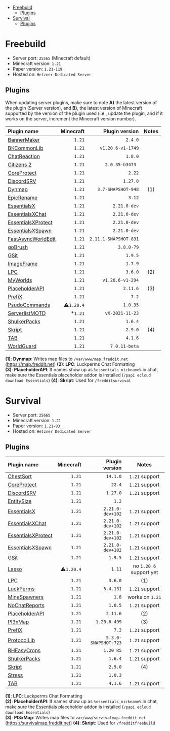 - [Freebuild](#freebuild)
  - [Plugins](#plugins)
- [Survival](#survival)
  - [Plugins](#plugins-1)

# Freebuild

- Server port: `25565` (Minecraft default)
- Minecraft version: `1.21`
- Paper version: `1.21-119`
- Hosted on: `Hetzner Dedicated Server`

## Plugins

When updating server plugins, make sure to note **A)** the latest version of the plugin (Server version), and **B)**, the latest version of Minecraft supported by the version of the plugin used (i.e., update the plugin, and if it works on the server, increment the Minecraft version number).

| Plugin name                                                      |  Minecraft |        Plugin version | Notes |
|:---------------------------------------------------------------- | ----------:| ---------------------:|:-----:|
| [BannerMaker](https://www.spigotmc.org/resources/4380/)          |     `1.21` |               `2.4.0` |       |
| [BKCommonLib](https://www.spigotmc.org/resources/39590/)         |     `1.21` |     `v1.20.6-v1-1749` |       |
| [ChatReaction](https://www.spigotmc.org/resources/3748/)         |     `1.21` |               `1.8.0` |       |
| [Citizens 2](https://ci.citizensnpcs.co/job/citizens2/)          |     `1.21` |       `2.0.35-b3473 ` |       |
| [CoreProtect](https://www.spigotmc.org/resources/8631/)          |     `1.21` |                `2.22` |       |
| [DiscordSRV](https://www.spigotmc.org/resources/18494/)          |     `1.21` |              `1.27.0` |       |
| [Dynmap](https://www.spigotmc.org/resources/274/)                |     `1.21` |    `3.7-SNAPSHOT-948` |  (1)  |
| [EpicRename](https://www.spigotmc.org/resources/4341/)           |     `1.21` |                `3.12` |       |
| [EssentialsX](https://www.spigotmc.org/resources/9089/)          |     `1.21` |          `2.21.0-dev` |       |
| [EssentialsXChat](https://www.spigotmc.org/resources/9089/)      |     `1.21` |          `2.21.0-dev` |       |
| [EssentialsXProtect](https://www.spigotmc.org/resources/9089/)   |     `1.21` |          `2.21.0-dev` |       |
| [EssentialsXSpawn](https://www.spigotmc.org/resources/9089/)     |     `1.21` |          `2.21.0-dev` |       |
| [FastAsyncWorldEdit](https://www.spigotmc.org/resources/13932/)  |     `1.21` | `2.11.1-SNAPSHOT-831` |       |
| [goBrush](https://www.spigotmc.org/resources/23118/)             |     `1.21` |            `3.8.0-79` |       |
| [GSit](https://www.spigotmc.org/resources/62325/)                |     `1.21` |               `1.9.5` |       |
| [ImageFrame](https://www.spigotmc.org/resources/106031/)         |     `1.21` |               `1.7.9` |       |
| [LPC](https://www.spigotmc.org/resources/68965/)                 |     `1.21` |               `3.6.0` |  (2)  |
| [MyWorlds](https://www.spigotmc.org/resources/39594/)            |     `1.21` |      `v1.20.6-v1-294` |       |
| [PlaceholderAPI](https://www.spigotmc.org/resources/6245/)       |     `1.21` |              `2.11.6` |  (3)  |
| [PrefiX](https://www.spigotmc.org/resources/70359/)              |     `1.21` |                 `7.2` |       |
| [PsudoCommands](https://www.spigotmc.org/resources/83535/)       | ⚠️`1.20.4` |              `1.0.35` |       |
| [ServerlistMOTD](https://dev.bukkit.org/projects/serverlistmotd) |    *`1.21` |       `vX-2021-11-23` |       |
| [ShulkerPacks](https://www.spigotmc.org/resources/67466/)        |     `1.21` |               `1.6.4` |       |
| [Skript](https://www.spigotmc.org/resources/skript.114544/)      |     `1.21` |               `2.9.0` |  (4)  |
| [TAB](https://www.spigotmc.org/resources/57806/)                 |     `1.21` |               `4.1.6` |       |
| [WorldGuard](https://enginehub.org/worldguard)                   |     `1.21` |         `7.0.11-beta` |       |

**(1)**: **Dynmap**: Writes map files to `/var/www/map.freddit.net` (https://map.freddit.net)
**(2)**: **LPC**: Luckperms Chat Formatting  
**(3)**: **PlaceholderAPI**: If names show up as `%essentials_nickname%` in chat, make sure the Essentials placeholder addon is installed (`/papi ecloud download Essentials`)
**(4)**: **Skript**: Used for `/fredditsurvival`

# Survival

- Server port: `25665`
- Minecraft version: `1.21`
- Paper version: `1.21-83`
- Hosted on: `Hetzner Dedicated Server`

## Plugins

| Plugin name                                                    |  Minecraft |       Plugin version |          Notes          |
|:-------------------------------------------------------------- | ----------:| --------------------:|:-----------------------:|
| [ChestSort](https://www.spigotmc.org/resources/59773/)         |     `1.21` |             `14.1.0` |      `1.21` support     |
| [CoreProtect](https://www.spigotmc.org/resources/8631/)        |     `1.21` |               `22.4` |      `1.21` support     |
| [DiscordSRV](https://www.spigotmc.org/resources/18494/)        |     `1.21` |             `1.27.0` |      `1.21` support     |
| [EntitySize](https://www.spigotmc.org/resources/16497/)        |     `1.21` |                `1.2` |                         |
| [EssentialsX](https://www.spigotmc.org/resources/9089/)        |     `1.21` |     `2.21.0-dev+102` |      `1.21` support     |
| [EssentialsXChat](https://www.spigotmc.org/resources/9089/)    |     `1.21` |     `2.21.0-dev+102` |      `1.21` support     |
| [EssentialsXProtect](https://www.spigotmc.org/resources/9089/) |     `1.21` |     `2.21.0-dev+102` |      `1.21` support     |
| [EssentialsXSpawn](https://www.spigotmc.org/resources/9089/)   |     `1.21` |     `2.21.0-dev+102` |      `1.21` support     |
| [GSit](https://www.spigotmc.org/resources/62325/)              |     `1.21` |              `1.9.5` |      `1.21` support     |
| [Lasso](https://www.spigotmc.org/resources/54815/)             | ⚠️`1.20.4` |               `1.11` | no `1.20.6` support yet |
| [LPC](https://www.spigotmc.org/resources/68965/)               |     `1.21` |              `3.6.0` |           (1)           |
| [LuckPerms](https://www.spigotmc.org/resources/28140/)         |     `1.21` |            `5.4.131` |      `1.21` support     |
| [MineSpawners](https://www.spigotmc.org/resources/113429/)     |     `1.21` |                `1.8` |     works on `1.21`     |
| [NoChatReports](https://www.spigotmc.org/resources/102931/)    |     `1.21` |              `1.0.5` |      `1.21` support     |
| [PlaceholderAPI](https://www.spigotmc.org/resources/6245/)     |     `1.21` |             `2.11.6` |           (2)           |
| [Pl3xMap](https://modrinth.com/plugin/pl3xmap)                 |     `1.21` |         `1.20.6-499` |           (3)           |
| [PrefiX](https://www.spigotmc.org/resources/70359/)            |     `1.21` |                `7.2` |      `1.21` support     |
| [ProtocolLib](https://www.spigotmc.org/resources/1997/)        |     `1.21` | `5.3.0-SNAPSHOT-723` |      `1.21` support     |
| [RHEasyCrops](https://www.spigotmc.org/resources/86956/)       |     `1.21` |            `1.20_R5` |      `1.21` support     |
| [ShulkerPacks](https://www.spigotmc.org/resources/67466/)      |     `1.21` |              `1.6.4` |      `1.21` support     |
| [Skript](https://www.spigotmc.org/resources/skript.114544/)    |     `1.21` |              `2.9.0` |           (4)           |
| [Stress](https://www.spigotmc.org/resources/79374/)            |     `1.21` |              `1.0.3` |                         |
| [TAB](https://www.spigotmc.org/resources/57806/)               |     `1.21` |              `4.1.6` |      `1.21` support     |

**(1)**: **LPC**: Luckperms Chat Formatting  
**(2)**: **PlaceholderAPI**: If names show up as `%essentials_nickname%` in chat, make sure the Essentials placeholder addon is installed (`/papi ecloud download Essentials`)  
**(3)**: **Pl3xMap**: Writes map files to `var/www/survivalmap.freddit.net` (https://survivalmap.freddit.net)
**(4)**: **Skript**: Used for `/fredditfreebuild`